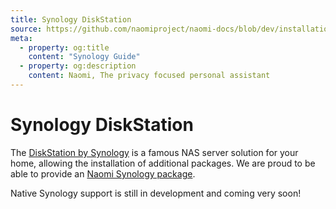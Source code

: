 ```yaml
---
title: Synology DiskStation
source: https://github.com/naomiproject/naomi-docs/blob/dev/installation/synology.md
meta:
  - property: og:title
    content: "Synology Guide"
  - property: og:description
    content: Naomi, The privacy focused personal assistant
---
```


# Synology DiskStation

The [DiskStation by Synology](https://www.synology.com/en-us/dsm) is a famous NAS server solution for your home, allowing the installation of additional packages.
We are proud to be able to provide an [Naomi Synology package](https://github.com/naomiproject/naomi-syno-spk).

Native Synology support is still in development and coming very soon!

<DocPreviousVersions/>
<EditPageLink/>
